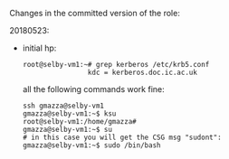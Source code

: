 Changes in the committed version of the role:

20180523:
- initial hp:
  ```
  root@selby-vm1:~# grep kerberos /etc/krb5.conf
                  kdc = kerberos.doc.ic.ac.uk
  ```
  all the following commands work fine:
  ```
  ssh gmazza@selby-vm1
  gmazza@selby-vm1:~$ ksu
  root@selby-vm1:/home/gmazza#
  gmazza@selby-vm1:~$ su
  # in this case you will get the CSG msg "sudont":
  gmazza@selby-vm1:~$ sudo /bin/bash
  ```
